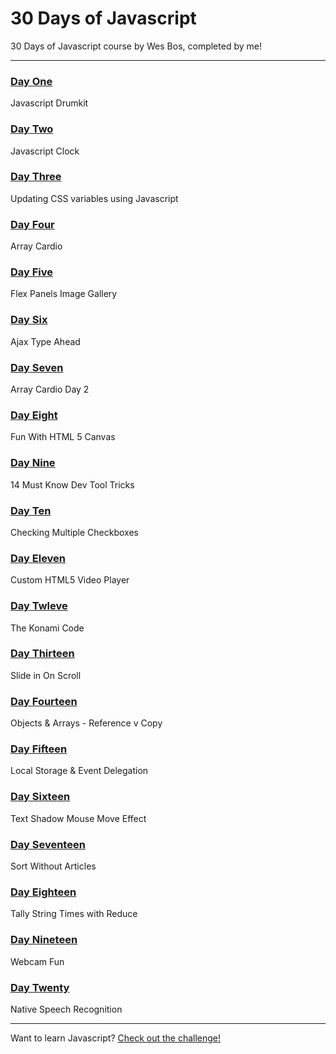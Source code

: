 # 30 Days of Javascript

30 Days of Javascript course by Wes Bos, completed by me!

---

### [Day One](http://morettiamye.github.io/thirtydaysofjs/01/index.html)
Javascript Drumkit

### [Day Two](http://morettiamye.github.io/thirtydaysofjs/02/index.html)
Javascript Clock

### [Day Three](http://morettiamye.github.io/thirtydaysofjs/03/index.html)
Updating CSS variables using Javascript

### [Day Four](http://morettiamye.github.io/thirtydaysofjs/04/index.html)
Array Cardio

### [Day Five](http://morettiamye.github.io/thirtydaysofjs/05/index.html)
Flex Panels Image Gallery

### [Day Six](http://morettiamye.github.io/thirtydaysofjs/06/index.html)
Ajax Type Ahead

### [Day Seven](http://morettiamye.github.io/thirtydaysofjs/07/index.html)
Array Cardio Day 2

### [Day Eight](http://morettiamye.github.io/thirtydaysofjs/08/index.html)
Fun With HTML 5 Canvas

### [Day Nine](http://morettiamye.github.io/thirtydaysofjs/09/index.html)
14 Must Know Dev Tool Tricks

### [Day Ten](http://morettiamye.github.io/thirtydaysofjs/10/index.html)
Checking Multiple Checkboxes

### [Day Eleven](http://morettiamye.github.io/thirtydaysofjs/11/index.html)
Custom HTML5 Video Player

### [Day Twleve](http://morettiamye.github.io/thirtydaysofjs/12/index.html)
The Konami Code

### [Day Thirteen](http://morettiamye.github.io/thirtydaysofjs/13/index.html)
Slide in On Scroll

### [Day Fourteen](http://morettiamye.github.io/thirtydaysofjs/14/index.html)
Objects & Arrays - Reference v Copy

### [Day Fifteen](http://morettiamye.github.io/thirtydaysofjs/15/index.html)
Local Storage & Event Delegation

### [Day Sixteen](http://morettiamye.github.io/thirtydaysofjs/16/index.html)
Text Shadow Mouse Move Effect

### [Day Seventeen](http://morettiamye.github.io/thirtydaysofjs/17/index.html)
Sort Without Articles

### [Day Eighteen](http://morettiamye.github.io/thirtydaysofjs/18/index.html)
Tally String Times with Reduce

### [Day Nineteen](http://morettiamye.github.io/thirtydaysofjs/19/index.html)
Webcam Fun

### [Day Twenty](http://morettiamye.github.io/thirdaydaysofjs/20/index.html)
Native Speech Recognition



---

Want to learn Javascript?  [Check out the challenge!](https://javascript30.com/)


